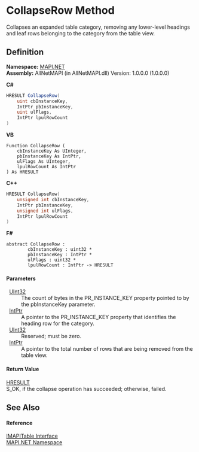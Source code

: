 # CollapseRow Method


Collapses an expanded table category, removing any lower-level headings and leaf rows belonging to the category from the table view.



## Definition
**Namespace:** <a href="5bef4637-66f8-16d4-e5f4-4d0da57a1538.md">MAPI.NET</a>  
**Assembly:** AllNetMAPI (in AllNetMAPI.dll) Version: 1.0.0.0 (1.0.0.0)

**C#**
``` C#
HRESULT CollapseRow(
	uint cbInstanceKey,
	IntPtr pbInstanceKey,
	uint ulFlags,
	IntPtr lpulRowCount
)
```
**VB**
``` VB
Function CollapseRow ( 
	cbInstanceKey As UInteger,
	pbInstanceKey As IntPtr,
	ulFlags As UInteger,
	lpulRowCount As IntPtr
) As HRESULT
```
**C++**
``` C++
HRESULT CollapseRow(
	unsigned int cbInstanceKey, 
	IntPtr pbInstanceKey, 
	unsigned int ulFlags, 
	IntPtr lpulRowCount
)
```
**F#**
``` F#
abstract CollapseRow : 
        cbInstanceKey : uint32 * 
        pbInstanceKey : IntPtr * 
        ulFlags : uint32 * 
        lpulRowCount : IntPtr -> HRESULT 
```



#### Parameters
<dl><dt>  <a href="https://learn.microsoft.com/dotnet/api/system.uint32" target="_blank" rel="noopener noreferrer">UInt32</a></dt><dd>The count of bytes in the PR_INSTANCE_KEY property pointed to by the pbInstanceKey parameter.</dd><dt>  <a href="https://learn.microsoft.com/dotnet/api/system.intptr" target="_blank" rel="noopener noreferrer">IntPtr</a></dt><dd>A pointer to the PR_INSTANCE_KEY property that identifies the heading row for the category.</dd><dt>  <a href="https://learn.microsoft.com/dotnet/api/system.uint32" target="_blank" rel="noopener noreferrer">UInt32</a></dt><dd>Reserved; must be zero.</dd><dt>  <a href="https://learn.microsoft.com/dotnet/api/system.intptr" target="_blank" rel="noopener noreferrer">IntPtr</a></dt><dd>A pointer to the total number of rows that are being removed from the table view.</dd></dl>

#### Return Value
<a href="50596607-a328-ef10-6ea9-0448fbb7d197.md">HRESULT</a>  
S_OK, if the collapse operation has succeeded; otherwise, failed.

## See Also


#### Reference
<a href="06a9b727-f5d6-e992-c936-a2712197dcee.md">IMAPITable Interface</a>  
<a href="5bef4637-66f8-16d4-e5f4-4d0da57a1538.md">MAPI.NET Namespace</a>  
